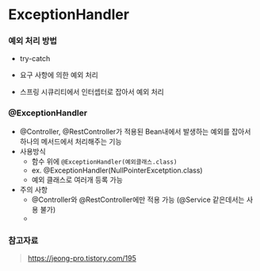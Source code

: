 # ExceptionHandler

### 예외 처리 방법

- try-catch

- 요구 사항에 의한 예외 처리
- 스프링 시큐리티에서 인터셉터로 잡아서 예외 처리

### @ExceptionHandler

- @Controller, @RestController가 적용된 Bean내에서 발생하는 예외를 잡아서 하나의 메서드에서 처리해주는 기능
- 사용방식
  - 함수 위에 `@ExceptionHandler(예외클래스.class)`
  - ex. @ExceptionHandler(NullPointerExcetption.class)
  - 예외 클래스로 여러개 등록 가능
- 주의 사항
  - @Controller와 @RestController에만 적용 가능 (@Service 같은데서는 사용 불가)
  - 



### 참고자료

> https://jeong-pro.tistory.com/195